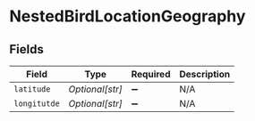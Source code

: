 # NestedBirdLocationGeography


## Fields

| Field              | Type               | Required           | Description        |
| ------------------ | ------------------ | ------------------ | ------------------ |
| `latitude`         | *Optional[str]*    | :heavy_minus_sign: | N/A                |
| `longitutde`       | *Optional[str]*    | :heavy_minus_sign: | N/A                |
